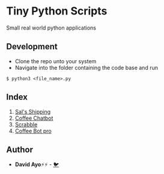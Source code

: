 # Tiny Python Scripts
Small real world python applications

## Development
* Clone the repo unto your system
* Navigate into the folder containing the code base and run

```
$ python3 <file_name>.py
```

## Index
1. [Sal's Shipping](/Sals-Shipping.py)
2. [Coffee Chatbot](/Coffee-Chatbot.py)
3. [Scrabble](/scrabble.py)
4. [Coffee Bot pro](/Coffee-Bot)

## Author
* **David Ayo**⚡⚡ - [🐦](https://twitter.com/dqve__)
